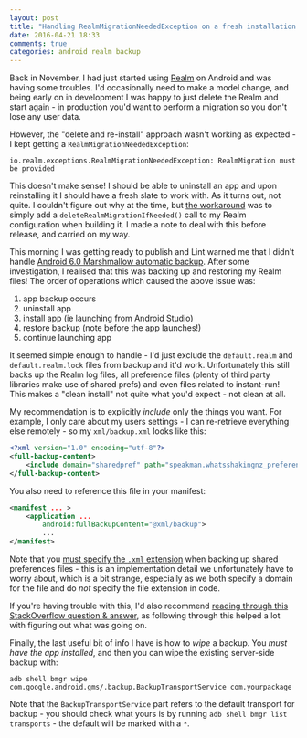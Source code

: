 ```yaml
---
layout: post
title: "Handling RealmMigrationNeededException on a fresh installation on Android"
date: 2016-04-21 18:33
comments: true
categories: android realm backup
---
```


Back in November, I had just started using [Realm](https://realm.io/) on Android and was having some troubles. I'd occasionally need to make a model change, and being early on in development I was happy to just delete the Realm and start again - in production you'd want to perform a migration so you don't lose any user data.

However, the "delete and re-install" approach wasn't working as expected - I kept getting a `RealmMigrationNeededException`:

```
io.realm.exceptions.RealmMigrationNeededException: RealmMigration must be provided
```

This doesn't make sense! I should be able to uninstall an app and upon reinstalling it I should have a fresh slate to work with. As it turns out, not quite. I couldn't figure out why at the time, but [the workaround](https://github.com/realm/realm-java/issues/1856) was to simply add a `deleteRealmMigrationIfNeeded()` call to my Realm configuration when building it. I made a note to deal with this before release, and carried on my way.

<!-- more -->

This morning I was getting ready to publish and Lint warned me that I didn't handle [Android 6.0 Marshmallow automatic backup](http://developer.android.com/intl/es/training/backup/autosyncapi.html). After some investigation, I realised that this was backing up and restoring my Realm files! The order of operations which caused the above issue was:

1. app backup occurs
2. uninstall app
3. install app (ie launching from Android Studio)
4. restore backup (note before the app launches!)
5. continue launching app

It seemed simple enough to handle - I'd just exclude the `default.realm` and `default.realm.lock` files from backup and it'd work. Unfortunately this still backs up the Realm log files, all preference files (plenty of third party libraries make use of shared prefs) and even files related to instant-run! This makes a "clean install" not quite what you'd expect - not clean at all.

My recommendation is to explicitly _include_ only the things you want. For example, I only care about my users settings - I can re-retrieve everything else remotely - so my `xml/backup.xml` looks like this:

``` xml
<?xml version="1.0" encoding="utf-8"?>
<full-backup-content>    
    <include domain="sharedpref" path="speakman.whatsshakingnz_preferences.xml"/>
</full-backup-content>
```

You also need to reference this file in your manifest:

``` xml
<manifest ... >
    <application ...
        android:fullBackupContent="@xml/backup">
        ...
</manifest>
```

Note that you [must specify the `.xml` extension](http://stackoverflow.com/q/36773020/1217087) when backing up shared preferences files - this is an implementation detail we unfortunately have to worry about, which is a bit strange, especially as we both specify a domain for the file and do _not_ specify the file extension in code.

If you're having trouble with this, I'd also recommend [reading through this StackOverflow question & answer](http://stackoverflow.com/q/33743941/1217087), as following through this helped a lot with figuring out what was going on.

Finally, the last useful bit of info I have is how to _wipe_ a backup. You *must have the app installed*, and then you can wipe the existing server-side backup with:

```
adb shell bmgr wipe com.google.android.gms/.backup.BackupTransportService com.yourpackage
```

Note that the `BackupTransportService` part refers to the default transport for backup - you should check what yours is by running `adb shell bmgr list transports` - the default will be marked with a `*`.

